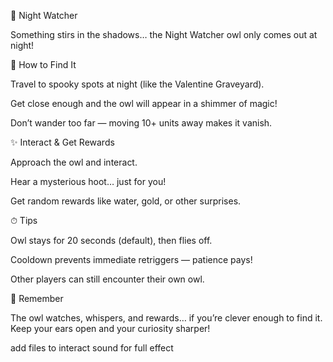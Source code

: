 🦉 Night Watcher

Something stirs in the shadows… the Night Watcher owl only comes out at night!

🌙 How to Find It

Travel to spooky spots at night (like the Valentine Graveyard).

Get close enough and the owl will appear in a shimmer of magic!

Don’t wander too far — moving 10+ units away makes it vanish.

✨ Interact & Get Rewards

Approach the owl and interact.

Hear a mysterious hoot… just for you!

Get random rewards like water, gold, or other surprises.

⏱ Tips

Owl stays for 20 seconds (default), then flies off.

Cooldown prevents immediate retriggers — patience pays!

Other players can still encounter their own owl.

🔮 Remember

The owl watches, whispers, and rewards… if you’re clever enough to find it.
Keep your ears open and your curiosity sharper!


add files to interact sound for full effect 
